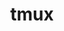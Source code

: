 ---
title: "tmux"
layout: cache
categories: [package, develop-2025-02-23]
meta: {"compilers": ["gcc@=10.5.0", "gcc@=13.3.0"], "num_specs": 2, "num_specs_by_stack": {"developer-tools-aarch64-linux-gnu": 1, "developer-tools-x86_64_v3-linux-gnu": 1, "root": 2}, "oss": ["centos7", "rhel8"], "platforms": ["linux"], "stacks": ["developer-tools-aarch64-linux-gnu", "developer-tools-x86_64_v3-linux-gnu", "root"], "targets": ["aarch64", "x86_64_v3"], "versions": ["3.4"]}
spec_details: [{"compiler": "gcc@=10.5.0", "hash": "mnv2phsb63n3zydqkveqqpsncgvyiskn", "os": "centos7", "platform": "linux", "size": "-", "stacks": ["developer-tools-x86_64_v3-linux-gnu", "root"], "tarball": "https://binaries.spack.io/develop-2025-02-23/build_cache/linux-centos7-x86_64_v3/gcc-10.5.0/tmux-3.4/linux-centos7-x86_64_v3-gcc-10.5.0-tmux-3.4-mnv2phsb63n3zydqkveqqpsncgvyiskn.spack", "target": "x86_64_v3", "variants": ["build_system=autotools", "patches=c1b61a1", "~static", "~utf8proc"], "versions": ["3.4"]}, {"compiler": "gcc@=13.3.0", "hash": "tfeqvz3buwwhsssjsrjbucaczva774ny", "os": "rhel8", "platform": "linux", "size": "-", "stacks": ["developer-tools-aarch64-linux-gnu", "root"], "tarball": "https://binaries.spack.io/develop-2025-02-23/build_cache/linux-rhel8-aarch64/gcc-13.3.0/tmux-3.4/linux-rhel8-aarch64-gcc-13.3.0-tmux-3.4-tfeqvz3buwwhsssjsrjbucaczva774ny.spack", "target": "aarch64", "variants": ["build_system=autotools", "patches=c1b61a1", "~static", "~utf8proc"], "versions": ["3.4"]}]
---